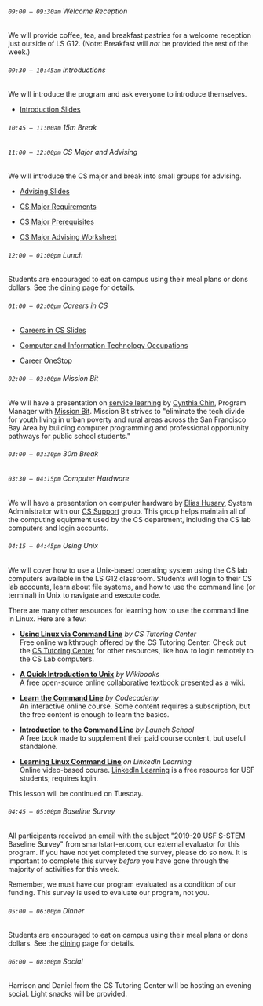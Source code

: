 ###### `09:00 – 09:30am` Welcome Reception

We will provide coffee, tea, and breakfast pastries for a welcome reception just outside of LS G12. (Note: Breakfast will *not* be provided the rest of the week.)

###### `09:30 – 10:45am` Introductions

We will introduce the program and ask everyone to introduce themselves.

  - [Introduction Slides](https://docs.google.com/presentation/d/e/2PACX-1vS43GToiR8QYSo_gW2iUVZj1Dewnrq8xiyGMGuwZNui3aAOHfxcozjUYd0sAN1D0zEJI5BY1RbL5NUY/pub?start=false&loop=false&delayms=3000)

###### `10:45 – 11:00am` *15m Break*

###### `11:00 – 12:00pm` CS Major and Advising

We will introduce the CS major and break into small groups for advising.

  - [Advising Slides](https://docs.google.com/presentation/d/e/2PACX-1vSrT8A_h0hpX3hp6RQ_0Y9CJmkrlg6SzLIc3Kim9I22Lmlk1r3IHRajdkU9t4YetSsljjauuoNhnEkE/pub?start=false&loop=false&delayms=3000)

  - [CS Major Requirements](https://docs.google.com/document/d/1Rb78VLQDEgGS8JYnsgjg-QaKAvL7JpCny0ydvcqYPeI/edit?usp=sharing)

  - [CS Major Prerequisites](https://drive.google.com/file/d/1lMH7qmDrcfoBHHOER-tzoGoCVEv1V4Fe/view?usp=sharing)

  - [CS Major Advising Worksheet](https://docs.google.com/document/d/1Al-72D4pwdNHCnP-Dywa5QV0a5IxMEcmlU96FwSuOBc/edit?usp=sharing)

###### `12:00 – 01:00pm` *Lunch*

Students are encouraged to eat on campus using their meal plans or dons dollars. See the [dining](dining.html) page for details.

###### `01:00 – 02:00pm` Careers in CS

  - [Careers in CS Slides](https://docs.google.com/presentation/d/e/2PACX-1vQUalpfpb2hqTwOhpY2G1OXDn06M8tFI0wsJC1RBRJk9ACNzslGA5BTYn_rFfNjbl4Jsau1WWnLtKd8/pub?start=false&loop=false&delayms=3000)


  - [Computer and Information Technology Occupations](https://www.bls.gov/ooh/computer-and-information-technology/home.htm)
  - [Career OneStop](https://www.careeronestop.org/)

###### `02:00 – 03:00pm` Mission Bit

We will have a presentation on [service learning](https://catalog.usfca.edu/content.php?catoid=2&navoid=161) by [Cynthia Chin](https://www.missionbit.com/about-us/), Program Manager with [Mission Bit](https://www.missionbit.com/). Mission Bit strives to "eliminate the tech divide for youth living in urban poverty and rural areas across the San Francisco Bay Area by building computer programming and professional opportunity pathways for public school students."

###### `03:00 – 03:30pm` *30m Break*

###### `03:30 – 04:15pm` Computer Hardware

We will have a presentation on computer hardware by [Elias Husary](https://www.usfca.edu/faculty/elias-husary), System Administrator with our [CS Support](https://myusf.usfca.edu/arts-sciences/computer-science/technical-resources) group. This group helps maintain all of the computing equipment used by the CS department, including the CS lab computers and login accounts.

###### `04:15 – 04:45pm` Using Unix

We will cover how to use a Unix-based operating system using the CS lab computers available in the LS G12 classroom. Students will login to their CS lab accounts, learn about file systems, and how to use the command line (or terminal) in Unix to navigate and execute code.

There are many other resources for learning how to use the command line in Linux. Here are a few:

- [**Using Linux via Command Line**](http://tutoringcenter.cs.usfca.edu/resources/using-linux-via-command-line.html) *by CS Tutoring Center*  
Free online walkthrough offered by the CS Tutoring Center. Check out the [CS Tutoring Center](http://tutoringcenter.cs.usfca.edu/resources/) for other resources, like how to login remotely to the CS Lab computers.

- [**A Quick Introduction to Unix**](https://en.wikibooks.org/wiki/A_Quick_Introduction_to_Unix) *by Wikibooks*  
A free open-source online collaborative textbook presented as a wiki.

- [**Learn the Command Line**](https://www.codecademy.com/learn/learn-the-command-line ) *by Codecademy*  
An interactive online course. Some content requires a subscription, but the free content is enough to learn the basics.

- [**Introduction to the Command Line**](https://launchschool.com/books/command_line) *by Launch School*  
A free book made to supplement their paid course content, but useful standalone.

- [**Learning Linux Command Line**](https://www.linkedin.com/learning/learning-linux-command-line-2) *on LinkedIn Learning*  
Online video-based course. [LinkedIn Learning](https://myusf.usfca.edu/ets/educational-technologies/lynda) is a free resource for USF students; requires login.

This lesson will be continued on Tuesday.

###### `04:45 – 05:00pm` Baseline Survey

All participants received an email with the subject "2019-20 USF S-STEM Baseline Survey" from smartstart-er.com, our external evaluator for this program. If you have not yet completed the survey, please do so now. It is important to complete this survey *before* you have gone through the majority of activities for this week.

Remember, we must have our program evaluated as a condition of our funding. This survey is used to evaluate our program, not you.

###### `05:00 – 06:00pm` *Dinner*

Students are encouraged to eat on campus using their meal plans or dons dollars. See the [dining](dining.html) page for details.

###### `06:00 – 08:00pm` *Social*

Harrison and Daniel from the CS Tutoring Center will be hosting an evening social. Light snacks will be provided.
